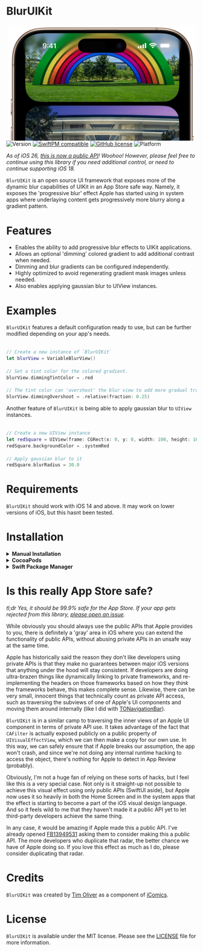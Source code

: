 # BlurUIKit

<img src="https://raw.githubusercontent.com/TimOliver/BlurUIKit/main/screenshot.webp" width="500" align="right" alt="BlurUIKit" />

![Version](https://img.shields.io/cocoapods/v/BlurUIKit.svg?style=flat)
[![SwiftPM compatible](https://img.shields.io/badge/SwiftPM-compatible-4BC51D.svg?style=flat)](https://swift.org/package-manager/)
[![GitHub license](https://img.shields.io/badge/license-MIT-blue.svg)](https://raw.githubusercontent.com/TimOliver/BlurUIKit/main/LICENSE)
![Platform](https://img.shields.io/cocoapods/p/BlurUIKit.svg?style=flat)

_As of iOS 26, [this is now a public API](https://developer.apple.com/documentation/uikit/uiscrollview/topedgeeffect)! Woohoo! However, please feel free to continue using this library if you need additional control, or need to continue supporting iOS 18._

`BlurUIKit` is an open source UI framework that exposes more of the dynamic blur capabilities of UIKit in an App Store safe way. Namely, it exposes the 'progressive blur' effect Apple has started using in system apps where underlaying content gets progressively more blurry along a gradient pattern.

# Features

* Enables the ability to add progressive blur effects to UIKit applications.
* Allows an optional 'dimming' colored gradient to add additional contrast when needed.
* Dimming and blur gradients can be configured independently.
* Highly optimized to avoid regenerating gradient mask images unless needed.
* Also enables applying gaussian blur to UIView instances.

# Examples

`BlurUIKit` features a default configuration ready to use, but can be further modified depending on your app's needs.

```swift

// Create a new instance of `BlurUIKit`
let blurView = VariableBlurView()

// Set a tint color for the colored gradient.
blurView.dimmingTintColor = .red

// The tint color can 'overshoot' the blur view to add more gradual transition
blurView.dimmingOvershoot = .relative(fraction: 0.25)

```

Another feature of `BlurUIKit` is being able to apply gaussian blur to `UIView` instances.

```swift

// Create a new UIView instance
let redSquare = UIView(frame: CGRect(x: 0, y: 0, width: 100, height: 100))
redSquare.backgroundColor = .systemRed

// Apply gaussian blur to it
redSquare.blurRadius = 30.0

```

# Requirements

`BlurUIKit` should work with iOS 14 and above. It may work on lower versions of iOS, but this hasnt been tested.

# Installation

<details>
  <summary><strong>Manual Installation</strong></summary>

Copy the contents of the `BlurUIKit` folder to your app's project folder.
</details>

<details>
  <summary><strong>CocoaPods</strong></summary>

```
pod 'BlurUIKit'
```
</details>

<details>
  <summary><strong>Swift Package Manager</strong></summary>

Add the following to your `Package.swift`:
``` swift
dependencies: [
  // ...
  .package(url: "https://github.com/TimOliver/BlurUIKit.git"),
],
```
</details>

# Is this really App Store safe?

_tl;dr Yes, it should be 99.9% safe for the App Store. If your app gets rejected from this library, [please open an issue](https://github.com/TimOliver/BlurUIKit/issues/new)._

While obviously you should always use the public APIs that Apple provides to you, there is definitely a 'gray' area in iOS where you can extend the functionality of public APIs, without abusing private APIs in an unsafe way at the same time.

Apple has historically said the reason they don't like developers using private APIs is that they make no guarantees between major iOS versions that anything under the hood will stay consistent. If developers are doing ultra-brazen things like dynamically linking to private frameworks, and re-implementing the headers on those frameworks based on how they _think_ the frameworks behave, this makes complete sense. Likewise, there can be very small, innocent things that technically count as private API access, such as traversing the subviews of one of Apple's UI components and moving them around internally (like I did with [TONavigationBar](https://github.com/TimOliver/TONavigationBar)).

`BlurUIKit` is in a similar camp to traversing the inner views of an Apple UI component in terms of private API use. It takes advantage of the fact that `CAFilter` is actually exposed publicly on a public property of `UIVisualEffectView`, which we can then make a copy for our own use. In this way, we can safely ensure that if Apple breaks our assumption, the app won't crash, and since we're not doing any internal runtime hacking to access the object, there's nothing for Apple to detect in App Review (probably).

Obviously, I'm not a huge fan of relying on these sorts of hacks, but I feel like this is a very special case. Not only is it straight-up not possible to achieve this visual effect using only public APIs (SwiftUI aside), but Apple now uses it so heavily in both the Home Screen and in the system apps that the effect is starting to become a part of the iOS visual design language. And so it feels wild to me that they haven't made it a public API yet to let third-party developers achieve the same thing.

In any case, it would be amazing if Apple made this a public API. I've already opened [FB13949531](https://openradar.appspot.com/FB13949531) asking them to consider making this a public API. The more developers who duplicate that radar, the better chance we have of Apple doing so. If you love this effect as much as I do, please consider duplicating that radar.

# Credits

`BlurUIKit` was created by [Tim Oliver](http://threads.net/@timoliver) as a component of [iComics](http://icomics.co).

# License

`BlurUIKit` is available under the MIT license. Please see the [LICENSE](LICENSE) file for more information.
